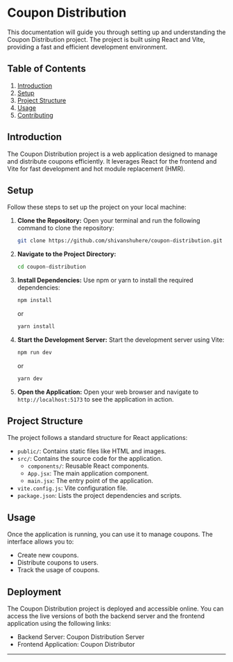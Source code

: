 # Coupon Distribution 

This documentation will guide you through setting up and understanding the Coupon Distribution project. The project is built using React and Vite, providing a fast and efficient development environment.

## Table of Contents

1. [Introduction](#introduction)
2. [Setup](#setup)
3. [Project Structure](#project-structure)
4. [Usage](#usage)
5. [Contributing](#contributing)

## Introduction

The Coupon Distribution project is a web application designed to manage and distribute coupons efficiently. It leverages React for the frontend and Vite for fast development and hot module replacement (HMR).

## Setup

Follow these steps to set up the project on your local machine:

1. **Clone the Repository:**
   Open your terminal and run the following command to clone the repository:
   ```bash
   git clone https://github.com/shivanshuhere/coupon-distribution.git
   ```

2. **Navigate to the Project Directory:**
   ```bash
   cd coupon-distribution
   ```

3. **Install Dependencies:**
   Use npm or yarn to install the required dependencies:
   ```bash
   npm install
   ```
   or
   ```bash
   yarn install
   ```

4. **Start the Development Server:**
   Start the development server using Vite:
   ```bash
   npm run dev
   ```
   or
   ```bash
   yarn dev
   ```

5. **Open the Application:**
   Open your web browser and navigate to `http://localhost:5173` to see the application in action.

## Project Structure

The project follows a standard structure for React applications:

- `public/`: Contains static files like HTML and images.
- `src/`: Contains the source code for the application.
  - `components/`: Reusable React components.
  - `App.jsx`: The main application component.
  - `main.jsx`: The entry point of the application.
- `vite.config.js`: Vite configuration file.
- `package.json`: Lists the project dependencies and scripts.

## Usage

Once the application is running, you can use it to manage coupons. The interface allows you to:

- Create new coupons.
- Distribute coupons to users.
- Track the usage of coupons.

## Deployment
The Coupon Distribution project is deployed and accessible online. You can access the live versions of both the backend server and the frontend application using the following links:

- Backend Server: Coupon Distribution Server
- Frontend Application: Coupon Distributor
---

